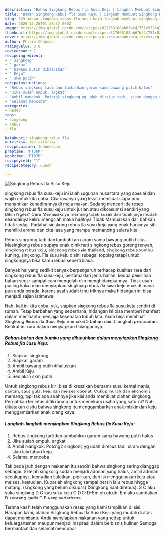 ```yaml
---
description: "Bahan Singkong Rebus fla Susu Keju | Langkah Membuat Singkong Rebus fla Susu Keju Yang Enak Banget"
title: "Bahan Singkong Rebus fla Susu Keju | Langkah Membuat Singkong Rebus fla Susu Keju Yang Enak Banget"
slug: 329-bahan-singkong-rebus-fla-susu-keju-langkah-membuat-singkong-rebus-fla-susu-keju-yang-enak-banget
date: 2020-12-25T01:48:57.065Z
image: https://img-global.cpcdn.com/recipes/827668108ab67bf4/751x532cq70/singkong-rebus-fla-susu-keju-foto-resep-utama.jpg
thumbnail: https://img-global.cpcdn.com/recipes/827668108ab67bf4/751x532cq70/singkong-rebus-fla-susu-keju-foto-resep-utama.jpg
cover: https://img-global.cpcdn.com/recipes/827668108ab67bf4/751x532cq70/singkong-rebus-fla-susu-keju-foto-resep-utama.jpg
author: Philip Chapman
ratingvalue: 3.8
reviewcount: 7
recipeingredient:
- " singkong"
- " garam"
- " bawang putih dihaluskan"
- " Keju"
- " skm putih"
recipeinstructions:
- "Rebus singkong tadi dan tambahkan garam sama bawang putih halus"
- "Jika sudah empuk, angkat"
- "Ambil mangkok. Potong2 singkong yg udah direbus tadi, siram dengan skm lalu taburi keju."
- "Selamat mencoba"
categories:
- Resep
tags:
- singkong
- rebus
- fla

katakunci: singkong rebus fla 
nutrition: 193 calories
recipecuisine: Indonesian
preptime: "PT36M"
cooktime: "PT37M"
recipeyield: "1"
recipecategory: Lunch

---
```



![Singkong Rebus fla Susu Keju](https://img-global.cpcdn.com/recipes/827668108ab67bf4/751x532cq70/singkong-rebus-fla-susu-keju-foto-resep-utama.jpg)


singkong rebus fla susu keju ini ialah suguhan nusantara yang spesial dan wajib untuk kita coba. Cita rasanya yang lezat membuat siapa pun menantikan kehadirannya di meja makan.
Sedang mencari ide resep singkong rebus fla susu keju untuk jualan atau dikonsumsi sendiri yang Bikin Ngiler? Cara Memasaknya memang tidak susah dan tidak juga mudah. seandainya keliru mengolah maka hasilnya Tidak Memuaskan dan bahkan tidak sedap. Padahal singkong rebus fla susu keju yang enak harusnya sih memiliki aroma dan cita rasa yang mampu memancing selera kita.

Rebus singkong tadi dan tambahkan garam sama bawang putih halus. Mesingkong rebus supaya enak dinikmati singkong rebus goreng renyah, singkong rebus keju, singkong rebus ala thailand, singkong rebus bumbu kuning, singkong. Fla susu keju disini sebagai topping tetapi untuk singkongnya bisa kamu rebus seperti biasa.

Banyak hal yang sedikit banyak berpengaruh terhadap kualitas rasa dari singkong rebus fla susu keju, pertama dari jenis bahan, kedua pemilihan bahan segar sampai cara mengolah dan menghidangkannya. Tidak usah pusing kalau mau menyiapkan singkong rebus fla susu keju enak di mana pun anda berada, karena asal sudah tahu triknya maka hidangan ini bisa menjadi sajian istimewa.


Nah, kali ini kita coba, yuk, siapkan singkong rebus fla susu keju sendiri di rumah. Tetap berbahan yang sederhana, hidangan ini bisa memberi manfaat dalam membantu menjaga kesehatan tubuh kita. Anda bisa membuat Singkong Rebus fla Susu Keju memakai 5 bahan dan 4 langkah pembuatan. Berikut ini cara dalam menyiapkan hidangannya.

<!--inarticleads1-->

##### Bahan-bahan dan bumbu yang dibutuhkan dalam menyiapkan Singkong Rebus fla Susu Keju:

1. Siapkan  singkong
1. Siapkan  garam
1. Ambil  bawang putih dihaluskan
1. Ambil  Keju
1. Sediakan  skm putih


Untuk singkong rebus kini bisa di kreasikan bersama susu kental manis, santan, saus gula, keju dan meises cokelat. Cukup murah dan ekonomis memang, tapi tak ada salahnya jika kini anda membuat olahan singkong. Pernahkan terlintas difikiranmu untuk menekuni usaha yang satu ini? Nah dikatakan disitu bahwa singkong itu menggambarkan anak miskin dan keju menggambarkan anak orang kaya. 

<!--inarticleads2-->

##### Langkah-langkah menyiapkan Singkong Rebus fla Susu Keju:

1. Rebus singkong tadi dan tambahkan garam sama bawang putih halus
1. Jika sudah empuk, angkat
1. Ambil mangkok. Potong2 singkong yg udah direbus tadi, siram dengan skm lalu taburi keju.
1. Selamat mencoba


Tak beda jauh dengan makanan itu sendiri bahwa singkong sering dianggap sebagai. Setelah singkong sudah menjadi adonan yang halus, ambil adonan secukupnya, kemudian bulatkan, pipihkan, dan isi menggunakan keju atau meises, kemudian. Kupaslah singkong sampai bersih lalu rebus hingga matang. (singkong yang belum dikupas) (Singkong Saat direbus). G C aku suka singkong D G kau suka keju C D C-D-Em oh.oh.oh. Em aku dambakan D seorang gadis C B yang sederhana. 

Terima kasih telah menggunakan resep yang kami tampilkan di sini. Harapan kami, olahan Singkong Rebus fla Susu Keju yang mudah di atas dapat membantu Anda menyiapkan makanan yang sedap untuk keluarga/teman maupun menjadi inspirasi dalam berbisnis kuliner. Semoga bermanfaat dan selamat mencoba!
